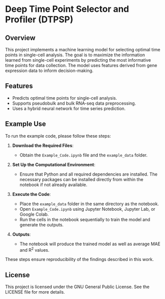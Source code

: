 # Deep Time Point Selector and Profiler (DTPSP)

## Overview
This project implements a machine learning model for selecting optimal time points in single-cell analysis. The goal is to maximize the information learned from single-cell experiments by predicting the most informative time points for data collection. The model uses features derived from gene expression data to inform decision-making.

## Features
- Predicts optimal time points for single-cell analysis.
- Supports pseudobulk and bulk RNA-seq data preprocessing.
- Uses a hybrid neural network for time series prediction.

## Example Use
To run the example code, please follow these steps:

1. **Download the Required Files**:  
   - Obtain the `Example_Code.ipynb` file and the `example_data` folder.

2. **Set Up the Computational Environment**:  
   - Ensure that Python and all required dependencies are installed. The necessary packages can be installed directly from within the notebook if not already available.

3. **Execute the Code**:  
   - Place the `example_data` folder in the same directory as the notebook.  
   - Open `Example_Code.ipynb` using Jupyter Notebook, Jupyter Lab, or Google Colab.  
   - Run the cells in the notebook sequentially to train the model and generate the outputs.

4. **Outputs**:  
   - The notebook will produce the trained model as well as average MAE and R<sup>2</sup> values.

These steps ensure reproducibility of the findings described in this work.

## License
This project is licensed under the GNU General Public License. See the LICENSE file for more details.
